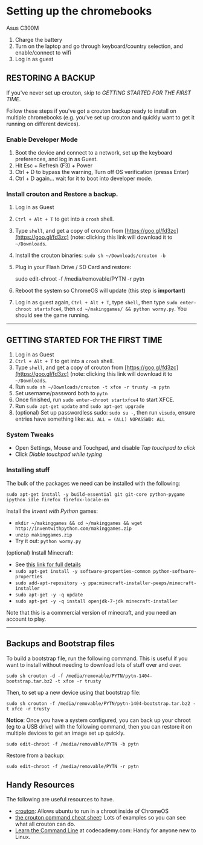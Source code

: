 # Setting up the chromebooks

Asus C300M

1. Charge the battery
2. Turn on the laptop and go through keyboard/country selection, and enable/connect to wifi
3. Log in as guest


## RESTORING A BACKUP

If you've never set up crouton, skip to _GETTING STARTED FOR THE FIRST TIME_.

Follow these steps if you've got a crouton backup ready to install on multiple
chromebooks (e.g. you've set up crouton and quickly want to get it running on
different devices).

### Enable Developer Mode

1. Boot the device and connect to a network, set up the keyboard preferences,
   and log in as Guest.
2. Hit Esc + Refresh (F3) + Power
3. Ctrl + D to bypass the warning, Turn off OS verification (presss Enter)
4. Ctrl + D again... wait for it to boot into developer mode.


### Install crouton and Restore a backup.

1. Log in as Guest
2. `Ctrl + Alt + T` to get into a `crosh` shell.
3. Type `shell`, and get a copy of crouton from [https://goo.gl/fd3zc](https://goo.gl/fd3zc) (note: clicking this link will download it to `~/Downloads`.
4. Install the crouton binaries:  `sudo sh ~/Downloads/crouton -b`
5. Plug in your Flash Drive / SD Card and restore:

    sudo edit-chroot -f /media/removable/PYTN -r pytn

6. Reboot the system so ChromeOS will update (this step is **important**)
7. Log in as guest again, `Ctrl + Alt + T`, type `shell`, then type `sudo enter-chroot startxfce4`, then `cd ~/makinggames/ && python wormy.py`. You should see the game running.


---

## GETTING STARTED FOR THE FIRST TIME

1. Log in as Guest
2. `Ctrl + Alt + T` to get into a `crosh` shell.
3. Type `shell`, and get a copy of crouton from [https://goo.gl/fd3zc](https://goo.gl/fd3zc) (note: clicking this link will download it to `~/Downloads`.
4. Run `sudo sh ~/Downloads/crouton -t xfce -r trusty -n pytn`
5. Set username/password both to `pytn`
6. Once finished, run `sudo enter-chroot startxfce4` to start XFCE.
7. Run `sudo apt-get update` and `sudo apt-get upgrade`
8. (optional) Set up passwordless sudo: `sudo su -`, then run `visudo`, ensure
   entries have something like:  `ALL ALL = (ALL) NOPASSWD: ALL`

### System Tweaks

- Open Settings, Mouse and Touchpad, and disable _Tap touchpad to click_
- Click _Diable touchpad while typing_


### Installing stuff

The bulk of the packages we need can be installed with the following:

    sudo apt-get install -y build-essential git git-core python-pygame ipython idle firefox firefox-locale-en

Install the _Invent with Python_ games:

- `mkdir ~/makinggames && cd ~/makinggames && wget http://inventwithpython.com/makinggames.zip`
- `unzip makinggames.zip`
- Try it out: `python wormy.py`

(optional) Install Minecraft:

- See [this link for full details](https://goo.gl/r4ltBG)
- `sudo apt-get install -y software-properties-common python-software-properties`
- `sudo add-apt-repository -y ppa:minecraft-installer-peeps/minecraft-installer`
- `sudo apt-get -y -q update`
- `sudo apt-get -y -q install openjdk-7-jdk minecraft-installer`

Note that this is a commercial version of minecraft, and you need an account to play.

___

## Backups and Bootstrap files

To build a bootstrap file, run the following command. This is useful if you want
to install without needing to download lots of stuff over and over.

    sudo sh crouton -d -f /media/removable/PYTN/pytn-1404-bootstrap.tar.bz2 -t xfce -r trusty

Then, to set up a new device using that bootstrap file:

    sudo sh crouton -f /media/removable/PYTN/pytn-1404-bootstrap.tar.bz2 -t xfce -r trusty

**Notice**: Once you have a system configured, you can back up your chroot
(eg to a USB drive) with the following command, then you can restore it on
multiple devices to get an image set up quickly.

    sudo edit-chroot -f /media/removable/PYTN -b pytn

Restore from a backup:

    sudo edit-chroot -f /media/removable/PYTN -r pytn


## Handy Resources

The following are useful resources to have.

- [crouton](https://github.com/dnschneid/crouton): Allows ubuntu to run in a chroot inside of ChromeOS
- [the crouton command cheat sheet](https://github.com/dnschneid/crouton/wiki/Crouton-Command-Cheat-Sheet): Lots of examples so you can see what all crouton can do.
- [Learn the Command Line](https://www.codecademy.com/learn/learn-the-command-line) at codecademy.com: Handy for anyone new to Linux.

